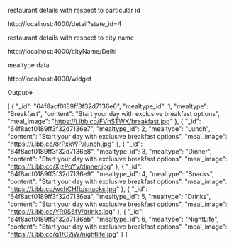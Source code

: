 restaurant details with respect to particular id

http://localhost:4000/detail?state_id=4


restaurant details with respect to city name

http://localhost:4000/cityName/Delhi


mealtype data

http://localhost:4000/widget

Output=>

[
    {
        "_id": "64f8acf0189ff3f32d7136e6",
        "mealtype_id": 1,
        "mealtype": "Breakfast",
        "content": "Start your day with exclusive breakfast options",
        "meal_image": "https://i.ibb.co/FVhSTWK/breakfast.jpg"
    },
    {
        "_id": "64f8acf0189ff3f32d7136e7",
        "mealtype_id": 2,
        "mealtype": "Lunch",
        "content": "Start your day with exclusive breakfast options",
        "meal_image": "https://i.ibb.co/8rPxkWP/lunch.jpg"
    },
    {
        "_id": "64f8acf0189ff3f32d7136e8",
        "mealtype_id": 3,
        "mealtype": "Dinner",
        "content": "Start your day with exclusive breakfast options",
        "meal_image": "https://i.ibb.co/XjzPqYv/dinner.jpg"
    },
    {
        "_id": "64f8acf0189ff3f32d7136e9",
        "mealtype_id": 4,
        "mealtype": "Snacks",
        "content": "Start your day with exclusive breakfast options",
        "meal_image": "https://i.ibb.co/wchCHfb/snacks.jpg"
    },
    {
        "_id": "64f8acf0189ff3f32d7136ea",
        "mealtype_id": 5,
        "mealtype": "Drinks",
        "content": "Start your day with exclusive breakfast options",
        "meal_image": "https://i.ibb.co/YR0S6fV/drinks.jpg"
    },
    {
        "_id": "64f8acf0189ff3f32d7136eb",
        "mealtype_id": 6,
        "mealtype": "NightLife",
        "content": "Start your day with exclusive breakfast options",
        "meal_image": "https://i.ibb.co/q1fC2jW/nightlife.jpg"
    }
]


